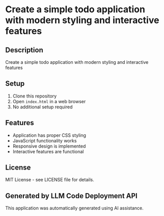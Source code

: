 # Create a simple todo application with modern styling and interactive features

## Description
Create a simple todo application with modern styling and interactive features

## Setup
1. Clone this repository
2. Open `index.html` in a web browser
3. No additional setup required

## Features
- Application has proper CSS styling
- JavaScript functionality works
- Responsive design is implemented
- Interactive features are functional

## License
MIT License - see LICENSE file for details.

## Generated by LLM Code Deployment API
This application was automatically generated using AI assistance.
